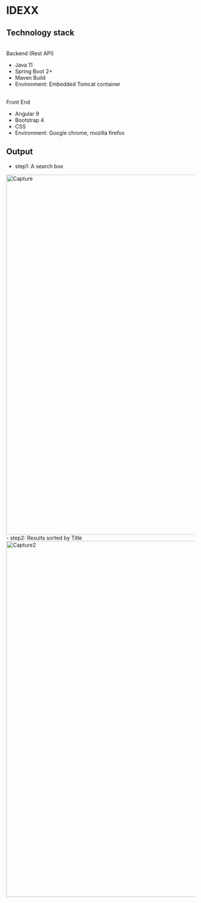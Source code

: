 # IDEXX
 ## Technology stack
 <br> Backend (Rest API)
  - Java 11
  - Spring Boot 2+
  - Maven Build
  - Environment: Embedded Tomcat container
  
 <br> Front End
  - Angular 9
  - Bootstrap 4
  - CSS
  - Environment: Google chrome, mozilla firefox
  
  ## Output
  - step1: A search box
  <img width="960" alt="Capture" src="https://user-images.githubusercontent.com/22782834/89647075-38b49a00-d8bd-11ea-8975-210206b02199.PNG">
  - step2: Results sorted by Title  
  <img width="949" alt="Capture2" src="https://user-images.githubusercontent.com/22782834/89647189-71547380-d8bd-11ea-800e-daad4bde2fdd.PNG">
